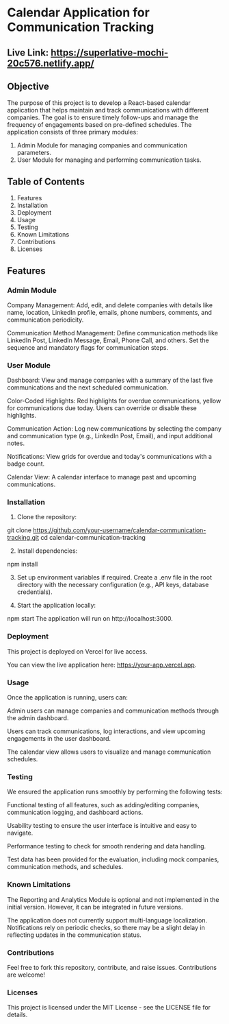 # Calendar Application for Communication Tracking

## Live Link: https://superlative-mochi-20c576.netlify.app/

## Objective
The purpose of this project is to develop a React-based calendar application that helps maintain and track communications with different companies. The goal is to ensure timely follow-ups and manage the frequency of engagements based on pre-defined schedules. The application consists of three primary modules:

1. Admin Module for managing companies and communication parameters.
2. User Module for managing and performing communication tasks.

## Table of Contents
1. Features
2. Installation
3. Deployment
4. Usage
5. Testing
6. Known Limitations
7. Contributions
8. Licenses


## Features

### Admin Module
Company Management: Add, edit, and delete companies with details like name, location, LinkedIn profile, emails, phone numbers, comments, and communication periodicity.

Communication Method Management: Define communication methods like LinkedIn Post, LinkedIn Message, Email, Phone Call, and others. Set the sequence and mandatory flags for communication steps.

### User Module
Dashboard: View and manage companies with a summary of the last five communications and the next scheduled communication.

Color-Coded Highlights: Red highlights for overdue communications, yellow for communications due today. Users can override or disable these highlights.

Communication Action: Log new communications by selecting the company and communication type (e.g., LinkedIn Post, Email), and input additional notes.

Notifications: View grids for overdue and today's communications with a badge count.

Calendar View: A calendar interface to manage past and upcoming communications.

### Installation

1. Clone the repository:

git clone https://github.com/your-username/calendar-communication-tracking.git
cd calendar-communication-tracking

2. Install dependencies:

npm install

3. Set up environment variables if required. Create a .env file in the root directory with the necessary configuration (e.g., API keys, database credentials).

4. Start the application locally:

npm start
The application will run on http://localhost:3000.

### Deployment
This project is deployed on Vercel for live access.

You can view the live application here: https://your-app.vercel.app.

### Usage
Once the application is running, users can:

Admin users can manage companies and communication methods through the admin dashboard.

Users can track communications, log interactions, and view upcoming engagements in the user dashboard.

The calendar view allows users to visualize and manage communication schedules.

### Testing
We ensured the application runs smoothly by performing the following tests:

Functional testing of all features, such as adding/editing companies, communication logging, and dashboard actions.

Usability testing to ensure the user interface is intuitive and easy to navigate.

Performance testing to check for smooth rendering and data handling.

Test data has been provided for the evaluation, including mock companies, communication methods, and schedules.

### Known Limitations
The Reporting and Analytics Module is optional and not implemented in the initial version. However, it can be integrated in future versions.

The application does not currently support multi-language localization.
Notifications rely on periodic checks, so there may be a slight delay in reflecting updates in the communication status.

### Contributions
Feel free to fork this repository, contribute, and raise issues. Contributions are welcome!

### Licenses
This project is licensed under the MIT License - see the LICENSE file for details.